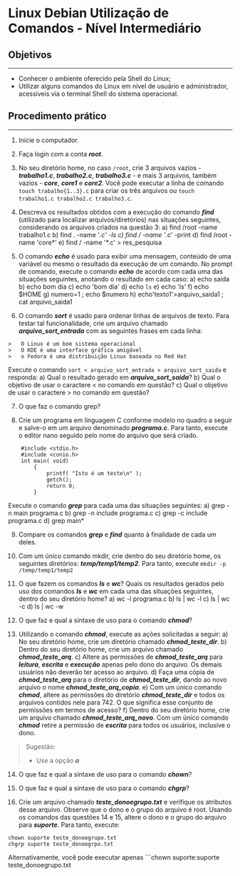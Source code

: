 # Linux Debian Utilização de Comandos - Nível Intermediário

## Objetivos

---

- Conhecer o ambiente oferecido pela Shell do Linux;
- Utilizar alguns comandos do Linux em nível de usuário e administrador, acessíveis via o terminal Shell do sistema operacional.

## Procedimento prático

---

1. Inicie o computador.

2. Faça login com a conta ***root***.

3. No seu diretório home, no caso ```/root```, crie 3 arquivos vazios - ***trabalho1.c***, ***trabalho2.c***, ***trabalho3.c*** - e mais 3 arquivos, também vazios - ***core***, ***core1*** e ***core2***. Você pode executar a linha de comando ```touch trabalho{1..3}.c``` para criar os três arquivos ou ```touch trabalho1.c trabalho2.c trabalho3.c```.

4. Descreva os resultados obtidos com a execução do comando ***find*** (utilizado para localizar arquivos/diretórios) nas situações seguintes, considerando os arquivos criados na questão 3:
a) find /root -name trabalho1.c
b) find . -name '*.c' -ls
c) find / -name '*.c' -print
d) find /root -name 'core*'
e) find / -name '*.c' > res_pesquisa

5. O comando ***echo*** é usado para exibir uma mensagem, conteúdo de uma variável ou mesmo o resultado da execução de um comando. No prompt de comando, execute o comando ***echo*** de acordo com cada uma das situações seguintes, anotando o resultado em cada caso:
a) echo saída
b) echo bom dia
c) echo 'bom dia'
d) echo `ls`
e) echo 'ls'
f) echo $HOME
g) numero=1 ; echo $numero
h) echo'texto1'>arquivo_saida1 ; cat arquivo_saida1

6. O comando ***sort*** é usado para ordenar linhas de arquivos de texto. Para testar tal funcionalidade, crie um arquivo chamado ***arquivo_sort_entrada*** com as seguintes frases em cada linha:

```
>   O Linux é um bom sistema operacional
>   O KDE é uma interface gráfica amigável
>   o Fedora é uma distribuição Linux baseada no Red Hat
```

Execute o comando ```sort < arquivo_sort_entrada > arquivo_sort_saida``` e responda:
a) Qual o resultado gerado em ***arquivo_sort_saida***?
b) Qual o objetivo de usar o caractere < no comando em questão?
c) Qual o objetivo de usar o caractere > no comando em questão?

7. O que faz o comando grep?

8. Crie um programa em linguagem C conforme modelo no quadro a seguir e salve-o em um arquivo denominado ***programa.c***. Para tanto, execute o editor nano seguido pelo nome do arquivo que será criado.

```
    #include <stdio.h>
    #include <conio.h>
    int main( void)
        {
            printf( "Isto é um teste\n" );
            getch();
            return 0;
        }
```

Execute o comando ***grep*** para cada uma das situações seguintes:
a) grep -n main programa.c
b) grep -n include programa.c
c) grep -c include programa.c
d) grep main*

9. Compare os comandos ***grep*** e ***find*** quanto à finalidade de cada um deles.

10. Com um único comando mkdir, crie dentro do seu diretório home, os seguintes diretórios: ***temp/temp1/temp2***. Para tanto, execute ```mkdir -p /temp/temp1/temp2```

11. O que fazem os comandos ***ls*** e ***wc***? Quais os resultados gerados pelo uso dos comandos ***ls*** e ***wc*** em cada uma das situações seguintes, dentro do seu diretório home?
a) wc -l programa.c
b) ls | wc -l
c) ls | wc -c
d) ls | wc -w

12. O que faz e qual a sintaxe de uso para o comando ***chmod***?

13. Utilizando o comando ***chmod***, execute as ações solicitadas a seguir:
a) No seu diretório home, crie um diretório chamado ***chmod_teste_dir***.
b) Dentro do seu diretório home, crie um arquivo chamado ***chmod_teste_arq***.
c) Altere as permissões de ***chmod_teste_arq*** para ***leitura***, ***escrita*** e ***execução*** apenas pelo dono do arquivo. Os demais usuários não deverão ter acesso ao arquivo.
d) Faça uma cópia de ***chmod_teste_arq*** para o diretório de ***chmod_teste_dir***, dando ao novo arquivo o nome ***chmod_teste_arq_copia***.
e) Com um único comando ***chmod***, altere as permissões do diretório ***chmod_teste_dir*** e todos os arquivos contidos nele para 742. O que significa esse conjunto de permissões em termos de acesso?
f) Dentro do seu diretório home, crie um arquivo chamado ***chmod_teste_arq_novo***. Com um único comando ***chmod*** retire a permissão de ***escrita*** para todos os usuários, inclusive o dono.

> Sugestão:
>   - Use a opção ***a***

14. O que faz e qual a sintaxe de uso para o comando ***chown***?

15. O que faz e qual a sintaxe de uso para o comando ***chgrp***?

16. Crie um arquivo chamado ***teste_donoegrupo.txt*** e verifique os atributos desse arquivo. Observe que o dono e o grupo do arquivo é root. Usando os comandos das questões 14 e 15, altere o dono e o grupo do arquivo para ***suporte***. Para tanto, execute:

```
chown suporte teste_donoegrupo.txt
chgrp suporte teste_donoegrpo.txt
```

Alternativamente, você pode executar apenas ```chown suporte:suporte teste_donoegrupo.txt
